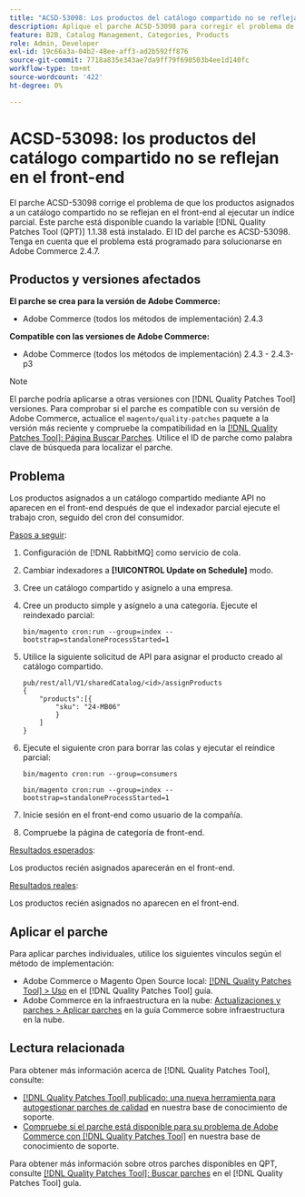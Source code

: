 ```yaml
---
title: "ACSD-53098: Los productos del catálogo compartido no se reflejan en el front-end"
description: Aplique el parche ACSD-53098 para corregir el problema de Adobe Commerce en el que los productos asignados a un catálogo compartido no se reflejan en el front-end al ejecutar un índice parcial.
feature: B2B, Catalog Management, Categories, Products
role: Admin, Developer
exl-id: 19c66a3a-04b2-48ee-aff3-ad2b592ff876
source-git-commit: 7718a835e343ae7da9ff79f690503b4ee1d140fc
workflow-type: tm+mt
source-wordcount: '422'
ht-degree: 0%

---
```


# ACSD-53098: los productos del catálogo compartido no se reflejan en el front-end

El parche ACSD-53098 corrige el problema de que los productos asignados a un catálogo compartido no se reflejan en el front-end al ejecutar un índice parcial. Este parche está disponible cuando la variable [!DNL Quality Patches Tool (QPT)] 1.1.38 está instalado. El ID del parche es ACSD-53098. Tenga en cuenta que el problema está programado para solucionarse en Adobe Commerce 2.4.7.

## Productos y versiones afectados

**El parche se crea para la versión de Adobe Commerce:**

* Adobe Commerce (todos los métodos de implementación) 2.4.3

**Compatible con las versiones de Adobe Commerce:**

* Adobe Commerce (todos los métodos de implementación) 2.4.3 - 2.4.3-p3

>[!NOTE]
>
>El parche podría aplicarse a otras versiones con [!DNL Quality Patches Tool] versiones. Para comprobar si el parche es compatible con su versión de Adobe Commerce, actualice el `magento/quality-patches` paquete a la versión más reciente y compruebe la compatibilidad en la [[!DNL Quality Patches Tool]: Página Buscar Parches](https://experienceleague.adobe.com/tools/commerce-quality-patches/index.html). Utilice el ID de parche como palabra clave de búsqueda para localizar el parche.

## Problema

Los productos asignados a un catálogo compartido mediante API no aparecen en el front-end después de que el indexador parcial ejecute el trabajo cron, seguido del cron del consumidor.

<u>Pasos a seguir</u>:

1. Configuración de [!DNL RabbitMQ] como servicio de cola.
1. Cambiar indexadores a **[!UICONTROL Update on Schedule]** modo.
1. Cree un catálogo compartido y asígnelo a una empresa.
1. Cree un producto simple y asígnelo a una categoría. Ejecute el reindexado parcial:

   `bin/magento cron:run --group=index --bootstrap=standaloneProcessStarted=1`

1. Utilice la siguiente solicitud de API para asignar el producto creado al catálogo compartido.

   ```
   pub/rest/all/V1/sharedCatalog/<id>/assignProducts
   {
       "products":[{
           "sku": "24-MB06"
           }
       ]
   }
   ```

1. Ejecute el siguiente cron para borrar las colas y ejecutar el reíndice parcial:

   `bin/magento cron:run --group=consumers`

   `bin/magento cron:run --group=index --bootstrap=standaloneProcessStarted=1`

1. Inicie sesión en el front-end como usuario de la compañía.
1. Compruebe la página de categoría de front-end.

<u>Resultados esperados</u>:

Los productos recién asignados aparecerán en el front-end.

<u>Resultados reales</u>:

Los productos recién asignados no aparecen en el front-end.

## Aplicar el parche

Para aplicar parches individuales, utilice los siguientes vínculos según el método de implementación:

* Adobe Commerce o Magento Open Source local: [[!DNL Quality Patches Tool] > Uso](https://experienceleague.adobe.com/docs/commerce-operations/tools/quality-patches-tool/usage.html) en el [!DNL Quality Patches Tool] guía.
* Adobe Commerce en la infraestructura en la nube: [Actualizaciones y parches > Aplicar parches](https://experienceleague.adobe.com/docs/commerce-cloud-service/user-guide/develop/upgrade/apply-patches.html) en la guía Commerce sobre infraestructura en la nube.

## Lectura relacionada

Para obtener más información acerca de [!DNL Quality Patches Tool], consulte:

* [[!DNL Quality Patches Tool] publicado: una nueva herramienta para autogestionar parches de calidad](/help/announcements/adobe-commerce-announcements/magento-quality-patches-released-new-tool-to-self-serve-quality-patches.md) en nuestra base de conocimiento de soporte.
* [Compruebe si el parche está disponible para su problema de Adobe Commerce con [!DNL Quality Patches Tool]](/help/support-tools/patches-available-in-qpt-tool/check-patch-for-magento-issue-with-magento-quality-patches.md) en nuestra base de conocimiento de soporte.

Para obtener más información sobre otros parches disponibles en QPT, consulte [[!DNL Quality Patches Tool]: Buscar parches](https://experienceleague.adobe.com/tools/commerce-quality-patches/index.html) en el [!DNL Quality Patches Tool] guía.
